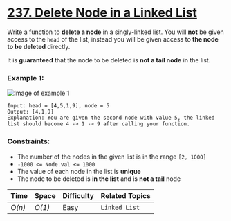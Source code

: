 # [237. Delete Node in a Linked List](https://leetcode.com/problems/delete-node-in-a-linked-list/)

Write a function to **delete a node** in a singly-linked list. You will **not** be given access to the `head` of the list, instead you will be given access to **the node to be deleted** directly.

It is **guaranteed** that the node to be deleted is **not a tail node** in the list.

### Example 1:

![Image of example 1](https://assets.leetcode.com/uploads/2020/09/01/node1.jpg)

```
Input: head = [4,5,1,9], node = 5
Output: [4,1,9]
Explanation: You are given the second node with value 5, the linked list should become 4 -> 1 -> 9 after calling your function.
```

### Constraints:

- The number of the nodes in the given list is in the range `[2, 1000]`
- `-1000 <= Node.val <= 1000`
- The value of each node in the list is **unique**
- The node to be deleted is **in the list** and is **not a tail** node

| Time   | Space  | Difficulty | Related Topics |
| ------ | ------ | ---------- | -------------- |
| _O(n)_ | _O(1)_ | Easy       | `Linked List`  |
